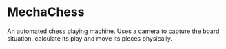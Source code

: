 # MechaChess
An automated chess playing machine. Uses a camera to capture the board situation, calculate its play and move its pieces physically.
